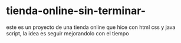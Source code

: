 # tienda-online-sin-terminar-
este es un proyecto de una tienda online que hice con html css y java script, la idea es seguir mejorandolo con el tiempo
